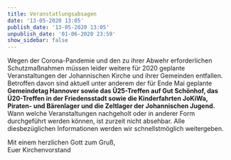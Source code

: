 ```yaml
---
title: Veranstatlungsabsagen
date: '13-05-2020 13:05'
publish_date: '13-05-2020 13:05'
unpublish_date: '01-06-2020 23:59'
show_sidebar: false
---
```


Wegen der Corona-Pandemie und den zu ihrer Abwehr erforderlichen Schutzmaßnahmen müssen leider weitere für 2020 geplante Veranstaltungen der Johannischen Kirche und ihrer Gemeinden entfallen.
Betroffen davon sind aktuell unter anderem der für Ende Mai geplante **Gemeindetag Hannover sowie das Ü25-Treffen auf Gut Schönhof, das Ü20-Treffen in der Friedensstadt sowie die Kinderfahrten JoKiWa, Piraten- und Bärenlager und die Zeltlager der Johannischen Jugend.** Wann welche Veranstaltungen nachgeholt oder in anderer Form durchgeführt werden können, ist zurzeit nicht absehbar. Alle diesbezüglichen Informationen werden wir schnellstmöglich weitergeben.

Mit einem herzlichen Gott zum Gruß,<br>
Euer Kirchenvorstand